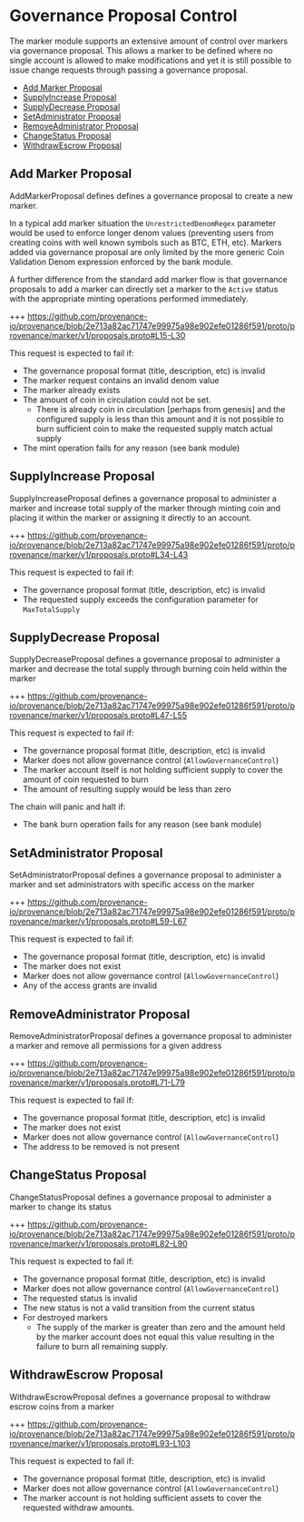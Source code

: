 # Governance Proposal Control

The marker module supports an extensive amount of control over markers via governance proposal.  This allows a
marker to be defined where no single account is allowed to make modifications and yet it is still possible to
issue change requests through passing a governance proposal.

<!-- TOC 2 2 -->
  - [Add Marker Proposal](#add-marker-proposal)
  - [SupplyIncrease Proposal](#supplyincrease-proposal)
  - [SupplyDecrease Proposal](#supplydecrease-proposal)
  - [SetAdministrator Proposal](#setadministrator-proposal)
  - [RemoveAdministrator Proposal](#removeadministrator-proposal)
  - [ChangeStatus Proposal](#changestatus-proposal)
  - [WithdrawEscrow Proposal](#withdrawescrow-proposal)



## Add Marker Proposal

AddMarkerProposal defines defines a governance proposal to create a new marker.

In a typical add marker situation the `UnrestrictedDenomRegex` parameter would be used to enforce longer denom
values (preventing users from creating coins with well known symbols such as BTC, ETH, etc).  Markers added
via governance proposal are only limited by the more generic Coin Validation Denom expression enforced by the
bank module.

A further difference from the standard add marker flow is that governance proposals to add a marker can directly
set a marker to the `Active` status with the appropriate minting operations performed immediately.

+++ https://github.com/provenance-io/provenance/blob/2e713a82ac71747e99975a98e902efe01286f591/proto/provenance/marker/v1/proposals.proto#L15-L30

This request is expected to fail if:
- The governance proposal format (title, description, etc) is invalid
- The marker request contains an invalid denom value
- The marker already exists
- The amount of coin in circulation could not be set.
  - There is already coin in circulation [perhaps from genesis] and the configured supply is less than this amount and
    it is not possible to burn sufficient coin to make the requested supply match actual supply
- The mint operation fails for any reason (see bank module)

## SupplyIncrease Proposal

SupplyIncreaseProposal defines a governance proposal to administer a marker and increase total supply of the marker
through minting coin and placing it within the marker or assigning it directly to an account.

+++ https://github.com/provenance-io/provenance/blob/2e713a82ac71747e99975a98e902efe01286f591/proto/provenance/marker/v1/proposals.proto#L34-L43

This request is expected to fail if:
- The governance proposal format (title, description, etc) is invalid
- The requested supply exceeds the configuration parameter for `MaxTotalSupply`

## SupplyDecrease Proposal

SupplyDecreaseProposal defines a governance proposal to administer a marker and decrease the total supply through
burning coin held within the marker

+++ https://github.com/provenance-io/provenance/blob/2e713a82ac71747e99975a98e902efe01286f591/proto/provenance/marker/v1/proposals.proto#L47-L55

This request is expected to fail if:
- The governance proposal format (title, description, etc) is invalid
- Marker does not allow governance control (`AllowGovernanceControl`)
- The marker account itself is not holding sufficient supply to cover the amount of coin requested to burn
- The amount of resulting supply would be less than zero

The chain will panic and halt if:
- The bank burn operation fails for any reason (see bank module)

## SetAdministrator Proposal

SetAdministratorProposal defines a governance proposal to administer a marker and set administrators with specific
access on the marker

+++ https://github.com/provenance-io/provenance/blob/2e713a82ac71747e99975a98e902efe01286f591/proto/provenance/marker/v1/proposals.proto#L59-L67

This request is expected to fail if:
- The governance proposal format (title, description, etc) is invalid
- The marker does not exist
- Marker does not allow governance control (`AllowGovernanceControl`)
- Any of the access grants are invalid

## RemoveAdministrator Proposal

RemoveAdministratorProposal defines a governance proposal to administer a marker and remove all permissions for a
given address

+++ https://github.com/provenance-io/provenance/blob/2e713a82ac71747e99975a98e902efe01286f591/proto/provenance/marker/v1/proposals.proto#L71-L79

This request is expected to fail if:
- The governance proposal format (title, description, etc) is invalid
- The marker does not exist
- Marker does not allow governance control (`AllowGovernanceControl`)
- The address to be removed is not present

## ChangeStatus Proposal

ChangeStatusProposal defines a governance proposal to administer a marker to change its status

+++ https://github.com/provenance-io/provenance/blob/2e713a82ac71747e99975a98e902efe01286f591/proto/provenance/marker/v1/proposals.proto#L82-L90

This request is expected to fail if:
- The governance proposal format (title, description, etc) is invalid
- Marker does not allow governance control (`AllowGovernanceControl`)
- The requested status is invalid
- The new status is not a valid transition from the current status
- For destroyed markers
  - The supply of the marker is greater than zero and the amount held by the marker account does not equal this value
    resulting in the failure to burn all remaining supply.

## WithdrawEscrow Proposal

WithdrawEscrowProposal defines a governance proposal to withdraw escrow coins from a marker

+++ https://github.com/provenance-io/provenance/blob/2e713a82ac71747e99975a98e902efe01286f591/proto/provenance/marker/v1/proposals.proto#L93-L103

This request is expected to fail if:
- The governance proposal format (title, description, etc) is invalid
- Marker does not allow governance control (`AllowGovernanceControl`)
- The marker account is not holding sufficient assets to cover the requested withdraw amounts.
